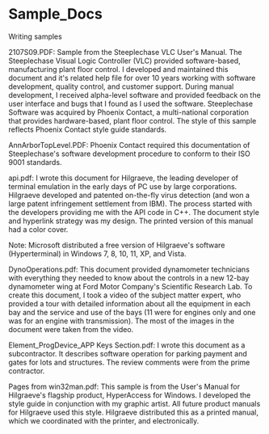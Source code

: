 # Sample_Docs
Writing samples

2107S09.PDF: Sample from the Steeplechase VLC User's Manual. The Steeplechase Visual Logic Controller (VLC) provided software-based, manufacturing plant floor control. I developed and maintained this document and it's related help file for over 10 years working with software development, quality control, and customer support. During manual development, I received alpha-level software and provided feedback on the user interface and bugs that I found as I used the software. Steeplechase Software was acquired by Phoenix Contact, a multi-national corporation that provides hardware-based, plant floor control. The style of this sample reflects Phoenix Contact style guide standards. 

AnnArborTopLevel.PDF: Phoenix Contact required this documentation of Steeplechase's software development procedure to conform to their ISO 9001 standards. 

api.pdf: I wrote this document for Hilgraeve, the leading developer of terminal emulation in the early days of PC use by large corporations. Hilgraeve developed and patented on-the-fly virus detection (and won a large patent infringement settlement from IBM). The process started with the developers providing me with the API code in C++. The document style and hyperlink strategy was my design. The printed version of this manual had a color cover.

Note: Microsoft distributed a free version of Hilgraeve's software (Hyperterminal) in Windows 7, 8, 10, 11, XP, and Vista. 

DynoOperations.pdf: This document provided dynamometer technicians with everything they needed to know about the controls in a new 12-bay dynamometer wing at Ford Motor Company's Scientific Research Lab. To create this document, I took a video of the subject matter expert, who provided a tour with detailed information about all the equipment in each bay and the service and use of the bays (11 were for engines only and one was for an engine with transmission). The most of the images in the document were taken from the video.

Element_ProgDevice_APP Keys Section.pdf: I wrote this document as a subcontractor. It describes software operation for parking payment and gates for lots and structures. The review comments were from the prime contractor.

Pages from win32man.pdf: This sample is from the User's Manual for Hilgraeve's flagship product, HyperAccess for Windows. I developed the style guide in conjunction with my graphic artist. All future product manuals for Hilgraeve used this style. Hilgraeve distributed this as a printed manual, which we coordinated with the printer, and electronically. 

